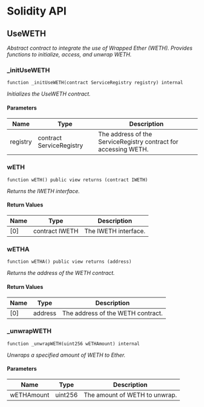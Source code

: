 # Solidity API

## UseWETH

_Abstract contract to integrate the use of Wrapped Ether (WETH).
     Provides functions to initialize, access, and unwrap WETH._

### _initUseWETH

```solidity
function _initUseWETH(contract ServiceRegistry registry) internal
```

_Initializes the UseWETH contract._

#### Parameters

| Name | Type | Description |
| ---- | ---- | ----------- |
| registry | contract ServiceRegistry | The address of the ServiceRegistry contract for accessing WETH. |

### wETH

```solidity
function wETH() public view returns (contract IWETH)
```

_Returns the IWETH interface._

#### Return Values

| Name | Type | Description |
| ---- | ---- | ----------- |
| [0] | contract IWETH | The IWETH interface. |

### wETHA

```solidity
function wETHA() public view returns (address)
```

_Returns the address of the WETH contract._

#### Return Values

| Name | Type | Description |
| ---- | ---- | ----------- |
| [0] | address | The address of the WETH contract. |

### _unwrapWETH

```solidity
function _unwrapWETH(uint256 wETHAmount) internal
```

_Unwraps a specified amount of WETH to Ether._

#### Parameters

| Name | Type | Description |
| ---- | ---- | ----------- |
| wETHAmount | uint256 | The amount of WETH to unwrap. |

